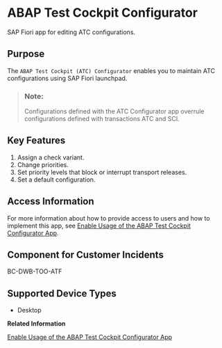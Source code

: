 <!-- loio22c26ff27b9f44b7b7229a01e8e8ed25 -->

# ABAP Test Cockpit Configurator

SAP Fiori app for editing ATC configurations.



## Purpose

The `ABAP Test Cockpit (ATC) Configurator` enables you to maintain ATC configurations using SAP Fiori launchpad.

> ### Note:  
> Configurations defined with the ATC Configurator app overrule configurations defined with transactions ATC and SCI.



## Key Features

1.  Assign a check variant.
2.  Change priorities.
3.  Set priority levels that block or interrupt transport releases.
4.  Set a default configuration.



## Access Information

For more information about how to provide access to users and how to implement this app, see [Enable Usage of the ABAP Test Cockpit Configurator App](enable-usage-of-the-abap-test-cockpit-configurator-app-f8896e3.md).



## Component for Customer Incidents

BC-DWB-TOO-ATF



## Supported Device Types

-   Desktop

**Related Information**  


[Enable Usage of the ABAP Test Cockpit Configurator App](enable-usage-of-the-abap-test-cockpit-configurator-app-f8896e3.md "")

